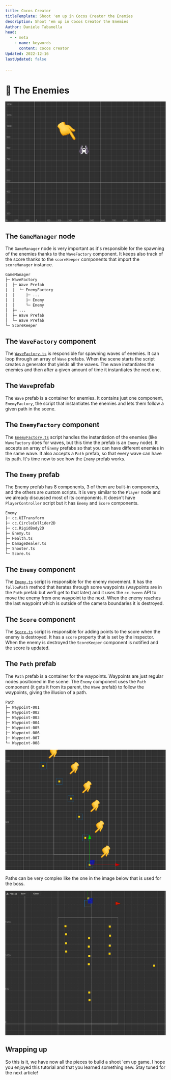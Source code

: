 ```yaml
---
title: Cocos Creator
titleTemplate: Shoot 'em up in Cocos Creator the Enemies
description: Shoot 'em up in Cocos Creator the Enemies
Author: Daniele Tabanella
head:
  - - meta
    - name: keywords
      content: cocos creator
Updated: 2022-12-16
lastUpdated: false

---
```


# 👾 The Enemies

![The enemy prefab](./images/enemy.png)

## The `GameManager` node

The `GameManager` node is very important as it's responsible for the spawning of the enemies thanks to the `WaveFactory` component. It keeps also track of the score thanks to the `scoreKeeper` components that import the `scoreManager` instance.

```
GameManager
├─ WaveFactory
│  ├─ Wave Prefab
│  │  └─ EnemyFactory
│  │     ├─ ...
│  │     ├─ Enemy
│  │     └─ Enemy
│  ├─ ...
│  ├─ Wave Prefab
│  └─ Wave Prefab
└─ ScoreKeeper
```


## The `WaveFactory` component

The [`WaveFactory.ts`](https://github.com/theRenard/cocos-creator-laser-defender/blob/master/assets/Scripts/WaveFactory.ts) is responsible for spawning waves of enemies. It can loop through an array of `Wave` prefabs. When the scene starts the script creates a generator that yields all the waves. The wave instantiates the enemies and then after a given amount of time it instantiates the next one. 

## The `Wave`prefab

The `Wave` prefab is a container for enemies. It contains just one component, `EnemyFactory`, the script that instantiates the enemies and lets them follow a given path in the scene.

## The `EnemyFactory` component

The [`EnemyFactory.ts`](https://github.com/theRenard/cocos-creator-laser-defender/blob/master/assets/Scripts/EnemyFactory.ts) script handles the instantiation of the enemies (like `WaveFactory` does for waves, but this time the prefab is an `Enemy` node). It accepts an array of `Enemy` prefabs so that you can have different enemies in the same wave. It also accepts a `Path` prefab, so that every wave can have its path. It's time now to see how the `Enemy` prefab works.

## The `Enemy` prefab

The Enemy prefab has 8 components, 3 of them are built-in components, and the others are custom scripts. It is very similar to the `Player` node and we already discussed most of its components. It doesn't have `PlayerController` script but it has `Enemy` and `Score` components. 

```
Enemy
├─ cc.UITransform
├─ cc.CircleCollider2D
├─ cc.RigidBody2D
├─ Enemy.ts
├─ Health.ts
├─ DamageDealer.ts
├─ Shooter.ts
└─ Score.ts
```


## The `Enemy` component

The [`Enemy.ts`](https://github.com/theRenard/cocos-creator-laser-defender/blob/master/assets/Scripts/Enemy.ts) script is responsible for the enemy movement. It has the `followPath` method that iterates through some waypoints (waypoints are in the `Path` prefab but we'll get to that later) and it uses the `cc.tween` API to move the enemy from one waypoint to the next. When the enemy reaches the last waypoint which is outside of the camera boundaries it is destroyed.

## The `Score` component

The [`Score.ts`](https://github.com/theRenard/cocos-creator-laser-defender/blob/master/assets/Scripts/Score.ts) script is responsible for adding points to the score when the enemy is destroyed. It has a `score` property that is set by the inspector. When the enemy is destroyed the `ScoreKeeper` component is notified and the score is updated.

## The `Path` prefab

The `Path` prefab is a container for the waypoints. Waypoints are just regular nodes positioned in the scene. The `Enemy` component uses the `Path` component (it gets it from its parent, the `Wave` prefab) to follow the waypoints, giving the illusion of a path. 

```
Path
├─ Waypoint-001
├─ Waypoint-002
├─ Waypoint-003
├─ Waypoint-004
├─ Waypoint-005
├─ Waypoint-006
├─ Waypoint-007
└─ Waypoint-008
```

![A Prefab with its waypoints](./images/waypoints.png)

Paths can be very complex like the one in the image below that is used for the boss.

![A complex path](./images/waypoints.gif)

## Wrapping up

So this is it, we have now all the pieces to build a shoot 'em up game. I hope you enjoyed this tutorial and that you learned something new. Stay tuned for the next article!